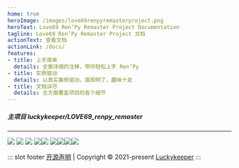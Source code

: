 ```yaml
---
home: true
heroImage: /images/love69renpyremasterproject.png
heroText: Love69 Ren’Py Remaster Project Documentation
tagline: Love69 Ren’Py Remaster Project 文档
actionText: 查看文档
actionLink: /docs/
features:
- title: 上手简单
  details: 全面详细的注释，带你轻松上手 Ren’Py 
- title: 实例驱动
  details: 以真实案例驱动，直观明了，趣味十足
- title: 文档详尽
  details: 全方面覆盖项目的各个细节
---
```


<p align="center">
<h5><b>主项目 luckykeeper/LOVE69_renpy_remaster</b></h5><hr>
    <img src=https://img.shields.io/github/stars/luckykeeper/LOVE69_renpy_remaster>  <img src=https://img.shields.io/github/forks/luckykeeper/LOVE69_renpy_remaster>  <img src=https://img.shields.io/github/issues/luckykeeper/LOVE69_renpy_remaster> <a href="https://www.codacy.com/gh/luckykeeper/LOVE69_renpy_remaster/dashboard?utm_source=github.com&amp;utm_medium=referral&amp;utm_content=luckykeeper/LOVE69_renpy_remaster&amp;utm_campaign=Badge_Grade"><img src="https://app.codacy.com/project/badge/Grade/384c6954686c45ab968865348461f267"/></a><img src="https://img.shields.io/badge/Ren'Py%E7%89%88%E6%9C%AC-7.4.6-blue.svg">  <a href="https://github.com/luckykeeper/LOVE69_renpy_remaster/releases"><img src="https://img.shields.io/github/v/release/luckykeeper/LOVE69_renpy_remaster?include_prereleases"></a><a href="https://love69-renpy-remaster-project.github.io/Doc/"><img src="https://img.shields.io/badge/%E6%96%87%E6%A1%A3-%E6%88%B3%E8%BF%99%E9%87%8C-brightgreen.svg"></a><a href="https://eatcocoa.luckykeeper.site:44443/"><img src="https://img.shields.io/badge/%E5%B0%8F%E6%B8%B8%E6%88%8F-%E6%88%B3%E8%BF%99%E9%87%8C-blue.svg"></a><a href="https://love69renpyremasterproject.github.io/"><img src="https://img.shields.io/badge/%E9%A1%B9%E7%9B%AE%E7%BB%84%E5%AE%98%E7%BD%91-%E6%88%B3%E8%BF%99%E9%87%8C-brightgreen.svg"></a></p>

::: slot footer
[开源声明](https://github.com/luckykeeper/LOVE69_renpy_remaster#%E5%BC%80%E6%BA%90%E5%A3%B0%E6%98%8E) | Copyright © 2021-present [Luckykeeper](https://github.com/luckykeeper)
:::

